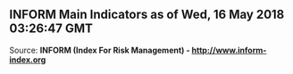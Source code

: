 ## INFORM Main Indicators as of Wed, 16 May 2018 03:26:47 GMT

Source: **INFORM (Index For Risk Management) - http://www.inform-index.org**